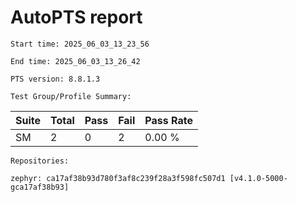 # AutoPTS report

    Start time: 2025_06_03_13_23_56

    End time: 2025_06_03_13_26_42

    PTS version: 8.8.1.3

    Test Group/Profile Summary: 
|  Suite  | Total | Pass | Fail | Pass Rate|
|---------|-------|------|------|----------|
|SM       |2      |0     |2     |   0.00 % |

    Repositories:

	zephyr: ca17af38b93d780f3af8c239f28a3f598fc507d1 [v4.1.0-5000-gca17af38b93]
